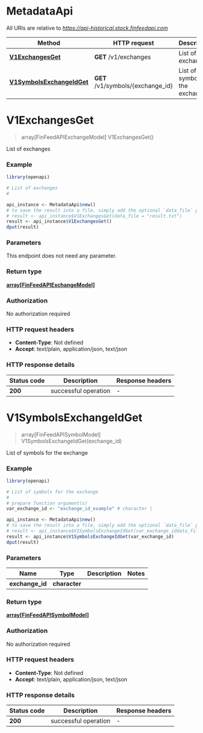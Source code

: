 # MetadataApi

All URIs are relative to *https://api-historical.stock.finfeedapi.com*

Method | HTTP request | Description
------------- | ------------- | -------------
[**V1ExchangesGet**](MetadataApi.md#V1ExchangesGet) | **GET** /v1/exchanges | List of exchanges
[**V1SymbolsExchangeIdGet**](MetadataApi.md#V1SymbolsExchangeIdGet) | **GET** /v1/symbols/{exchange_id} | List of symbols for the exchange


# **V1ExchangesGet**
> array[FinFeedAPIExchangeModel] V1ExchangesGet()

List of exchanges

### Example
```R
library(openapi)

# List of exchanges
#

api_instance <- MetadataApi$new()
# to save the result into a file, simply add the optional `data_file` parameter, e.g.
# result <- api_instance$V1ExchangesGet(data_file = "result.txt")
result <- api_instance$V1ExchangesGet()
dput(result)
```

### Parameters
This endpoint does not need any parameter.

### Return type

[**array[FinFeedAPIExchangeModel]**](FinFeedAPI.ExchangeModel.md)

### Authorization

No authorization required

### HTTP request headers

 - **Content-Type**: Not defined
 - **Accept**: text/plain, application/json, text/json

### HTTP response details
| Status code | Description | Response headers |
|-------------|-------------|------------------|
| **200** | successful operation |  -  |

# **V1SymbolsExchangeIdGet**
> array[FinFeedAPISymbolModel] V1SymbolsExchangeIdGet(exchange_id)

List of symbols for the exchange

### Example
```R
library(openapi)

# List of symbols for the exchange
#
# prepare function argument(s)
var_exchange_id <- "exchange_id_example" # character | 

api_instance <- MetadataApi$new()
# to save the result into a file, simply add the optional `data_file` parameter, e.g.
# result <- api_instance$V1SymbolsExchangeIdGet(var_exchange_iddata_file = "result.txt")
result <- api_instance$V1SymbolsExchangeIdGet(var_exchange_id)
dput(result)
```

### Parameters

Name | Type | Description  | Notes
------------- | ------------- | ------------- | -------------
 **exchange_id** | **character**|  | 

### Return type

[**array[FinFeedAPISymbolModel]**](FinFeedAPI.SymbolModel.md)

### Authorization

No authorization required

### HTTP request headers

 - **Content-Type**: Not defined
 - **Accept**: text/plain, application/json, text/json

### HTTP response details
| Status code | Description | Response headers |
|-------------|-------------|------------------|
| **200** | successful operation |  -  |

